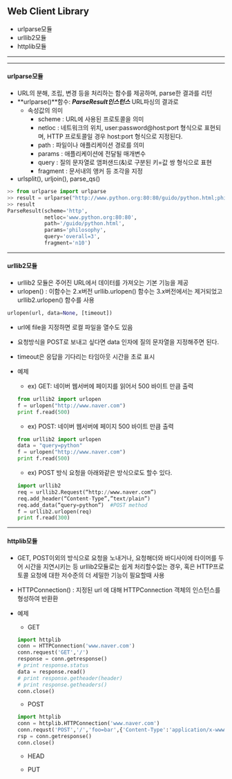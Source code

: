 ## Web Client Library
- urlparse모듈
- urllib2모듈
- httplib모듈

---

---

#### urlparse모듈
- URL의 분해, 조립, 변경 등을 처리하는 함수를 제공하며, parse한 결과를 리턴
- **urlparse()**함수: ***ParseResult인스턴스*** URL파싱의 결과로
   - 속성값의 의미
      - scheme : URL에 사용된 프로토콜을 의미
      - netloc : 네트워크의 위치, user:password@host:port 형식으로 표현되며, HTTP 프로토콜일 경우 host:port 형식으로 지정된다.
      - path : 파일이나 애플리케이션 경로를 의미
      - params : 애플리케이션에 전달될 매개변수
      - query : 질의 문자열로 앰퍼샌드(&)로 구분된 키=값 쌍 형식으로 표현
      - fragment : 문서내의 앵커 등 조각을 지정
- urlsplit(), urljoin(), parse_qs()

```python
>> from urlparse import urlparse
>> result = urlparse("http://www.python.org:80:80/guido/python.html;philosophy?overall=3#n10")
>> result
ParseResult(scheme='http',
            netloc='www.python.org:80:80',
            path='/guido/python.html',
            params='philosophy',
            query='overall=3',
            fragment='n10')
```
---

#### urllib2모듈
- urllib2 모듈은 주어진 URL에서 데이터를 가져오는 기본 기능을 제공
- urlopen() : 이함수는 2.x버전 urllib.urlopen() 함수는 3.x버전에서는 제거되었고 urllib2.urlopen() 함수를 사용
```python
urlopen(url, data=None, [timeout])
```
   - url에 file을 지정하면 로컬 파일을 열수도 있음
   - 요청방식을 POST로 보내고 싶다면 data 인자에 질의 문자열을 지정해주면 된다.
   - timeout은 응답을 기다리는 타임아웃 시간을 초로 표시


- 예제
   - ex) GET: 네이버 웹서버에 페이지를 읽어서 500 바이트 만큼 출력
   ```python
   from urllib2 import urlopen
   f = urlopen("http://www.naver.com")
   print f.read(500)
   ```
   - ex) POST: 네이버 웹서버에 페이지 500 바이트 만큼 출력
   ```python
   from urllib2 import urlopen
   data = "query=python"
   f = urlopen("http://www.naver.com")
   print f.read(500)
   ```
   - ex) POST 방식 요청을 아래와같은 방식으로도 할수 있다.
   ```python
   import urllib2
   req = urllib2.Request(“http://www.naver.com”)
   req.add_header(“Content-Type”,”text/plain”)
   req.add_data(“query=python”)  #POST method
   f = urllib2.urlopen(req)
   print f.read(300)
   ```

---
#### httplib모듈
- GET, POST이외의 방식으로 요청을 노내거나, 요청해더와 바디사이에 타이머를 두어 시간을 지연시키는 등 urllib2모듈로는 쉽게 처리할수없는 경우,
혹은 HTTP프로토콜 요청에 대한 저수준의 더 세밀한 기능이 필요할때 사용
- HTTPConnection() : 지정된 url 에 대해 HTTPConnection 객체의 인스턴스를 형성하여 반환환

- 예제
   - GET
   ```python
   import httplib﻿
   conn = HTTPConnection('www.naver.com')﻿
   conn.request('GET','/')
   response = conn.getresponse()﻿
   # print response.status
   data = response.read()
   # print response.getheader(header)
   # print response.getheaders﻿()
   conn.close()
   ```

   - POST
   ```python
   import httplib
   conn = httplib.HTTPConnection('www.naver.com')
   conn.requst('POST','/','foo=bar',{'Content-Type':'application/x-www-form-urlencoded'})
   rsp = conn.getresponse()
   conn.close()
   ```

   - HEAD

   - PUT
